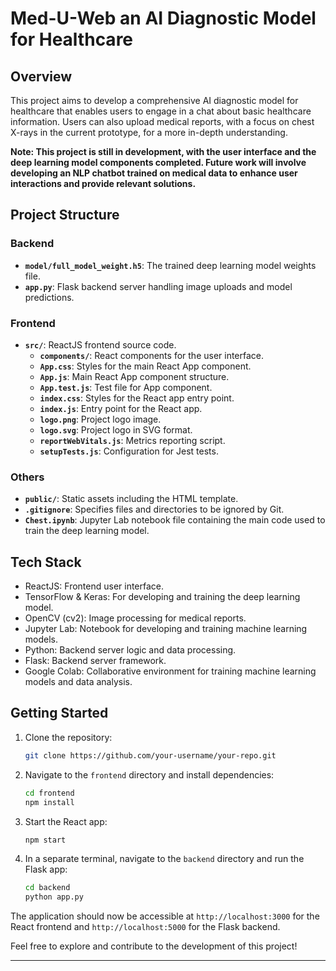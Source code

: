 # Med-U-Web an AI Diagnostic Model for Healthcare 

## Overview

This project aims to develop a comprehensive AI diagnostic model for healthcare that enables users to engage in a chat about basic healthcare information. Users can also upload medical reports, with a focus on chest X-rays in the current prototype, for a more in-depth understanding.

**Note: This project is still in development, with the user interface and the deep learning model components completed. Future work will involve developing an NLP chatbot trained on medical data to enhance user interactions and provide relevant solutions.**

## Project Structure

### Backend

- **`model/full_model_weight.h5`**: The trained deep learning model weights file.
- **`app.py`**: Flask backend server handling image uploads and model predictions.

### Frontend

- **`src/`**: ReactJS frontend source code.
  - **`components/`**: React components for the user interface.
  - **`App.css`**: Styles for the main React App component.
  - **`App.js`**: Main React App component structure.
  - **`App.test.js`**: Test file for App component.
  - **`index.css`**: Styles for the React app entry point.
  - **`index.js`**: Entry point for the React app.
  - **`logo.png`**: Project logo image.
  - **`logo.svg`**: Project logo in SVG format.
  - **`reportWebVitals.js`**: Metrics reporting script.
  - **`setupTests.js`**: Configuration for Jest tests.

### Others

- **`public/`**: Static assets including the HTML template.
- **`.gitignore`**: Specifies files and directories to be ignored by Git.
- **`Chest.ipynb`**: Jupyter Lab notebook file containing the main code used to train the deep learning model.

## Tech Stack

- ReactJS: Frontend user interface.
- TensorFlow & Keras: For developing and training the deep learning model.
- OpenCV (cv2): Image processing for medical reports.
- Jupyter Lab: Notebook for developing and training machine learning models.
- Python: Backend server logic and data processing.
- Flask: Backend server framework.
- Google Colab: Collaborative environment for training machine learning models and data analysis.

## Getting Started

1. Clone the repository:

   ```bash
   git clone https://github.com/your-username/your-repo.git
   ```

2. Navigate to the `frontend` directory and install dependencies:

   ```bash
   cd frontend
   npm install
   ```

3. Start the React app:

   ```bash
   npm start
   ```

4. In a separate terminal, navigate to the `backend` directory and run the Flask app:

   ```bash
   cd backend
   python app.py
   ```

The application should now be accessible at `http://localhost:3000` for the React frontend and `http://localhost:5000` for the Flask backend.

Feel free to explore and contribute to the development of this project!

---


